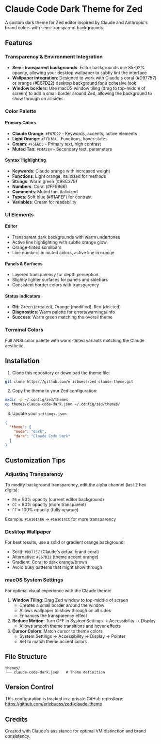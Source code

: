 # Claude Code Dark Theme for Zed

A custom dark theme for Zed editor inspired by Claude and Anthropic's brand colors with semi-transparent backgrounds.

## Features

### Transparency & Environment Integration
- **Semi-transparent backgrounds**: Editor backgrounds use 85-92% opacity, allowing your desktop wallpaper to subtly tint the interface
- **Wallpaper integration**: Designed to work with Claude's coral (#D97757) or orange (#E67D22) desktop background for a cohesive look
- **Window borders**: Use macOS window tiling (drag to top-middle of screen) to add a small border around Zed, allowing the background to show through on all sides

### Color Palette

#### Primary Colors
- **Claude Orange**: `#E67D22` - Keywords, accents, active elements
- **Light Orange**: `#FFB38A` - Functions, hover states
- **Cream**: `#F5E6D3` - Primary text, high contrast
- **Muted Tan**: `#C4A584` - Secondary text, parameters

#### Syntax Highlighting
- **Keywords**: Claude orange with increased weight
- **Functions**: Light orange, italicized for methods
- **Strings**: Warm green (#98C379)
- **Numbers**: Coral (#FF9966)
- **Comments**: Muted tan, italicized
- **Types**: Soft blue (#61AFEF) for contrast
- **Variables**: Cream for readability

### UI Elements

#### Editor
- Transparent dark backgrounds with warm undertones
- Active line highlighting with subtle orange glow
- Orange-tinted scrollbars
- Line numbers in muted colors, active line in orange

#### Panels & Surfaces
- Layered transparency for depth perception
- Slightly lighter surfaces for panels and sidebars
- Consistent border colors with transparency

#### Status Indicators
- **Git**: Green (created), Orange (modified), Red (deleted)
- **Diagnostics**: Warm palette for errors/warnings/info
- **Success**: Warm green matching the overall theme

### Terminal Colors
Full ANSI color palette with warm-tinted variants matching the Claude aesthetic.

## Installation

1. Clone this repository or download the theme file:
```bash
git clone https://github.com/ericbuess/zed-claude-theme.git
```

2. Copy the theme to your Zed configuration:
```bash
mkdir -p ~/.config/zed/themes
cp themes/claude-code-dark.json ~/.config/zed/themes/
```

3. Update your `settings.json`:
```json
{
  "theme": {
    "mode": "dark",
    "dark": "Claude Code Dark"
  }
}
```

## Customization Tips

### Adjusting Transparency
To modify background transparency, edit the alpha channel (last 2 hex digits):
- `E6` = 90% opacity (current editor background)
- `CC` = 80% opacity (more transparent)
- `FF` = 100% opacity (fully opaque)

Example: `#1A1614E6` → `#1A1614CC` for more transparency

### Desktop Wallpaper
For best results, use a solid or gradient orange background:
- Solid: `#D97757` (Claude's actual brand coral)
- Alternative: `#E67D22` (theme accent orange)
- Gradient: Coral to dark orange/brown
- Avoid busy patterns that might show through

### macOS System Settings
For optimal visual experience with the Claude theme:
1. **Window Tiling**: Drag Zed window to top-middle of screen
   - Creates a small border around the window
   - Allows wallpaper to show through on all sides
   - Enhances the transparency effect
2. **Reduce Motion**: Turn OFF in System Settings → Accessibility → Display
   - Allows smooth theme transitions and hover effects
3. **Cursor Colors**: Match cursor to theme colors
   - System Settings → Accessibility → Display → Pointer
   - Set to match theme accent colors

## File Structure
```
themes/
└── claude-code-dark.json   # Theme definition
```

## Version Control
This configuration is tracked in a private GitHub repository:
https://github.com/ericbuess/zed-claude-theme

## Credits
Created with Claude's assistance for optimal VM distinction and brand consistency.